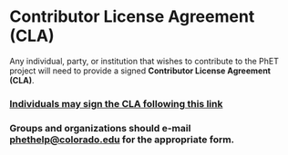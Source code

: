 # Contributor License Agreement (CLA)

Any individual, party, or institution that wishes to contribute to the
PhET project will need to provide a signed **Contributor License Agreement
(CLA)**.

### [Individuals may sign the CLA following this link](https://powerforms.docusign.net/942abb00-7132-498e-94ce-e55344d32dd9?env=na2&acct=088d5d64-ef4d-40bb-acf2-480eabbf546d&accountId=088d5d64-ef4d-40bb-acf2-480eabbf546d)

### Groups and organizations should e-mail phethelp@colorado.edu for the appropriate form.

